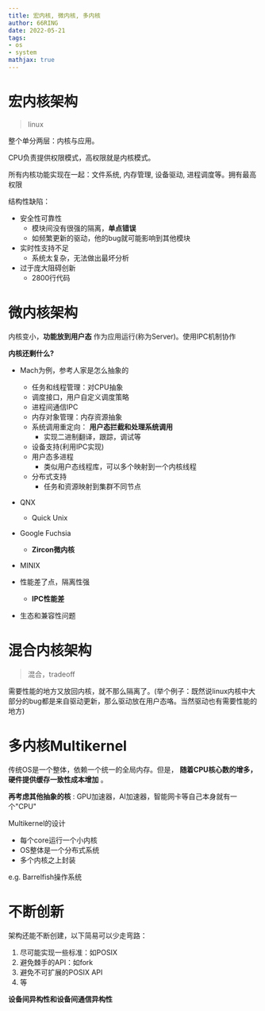 ```yaml
---
title: 宏内核, 微内核, 多内核
author: 66RING
date: 2022-05-21
tags: 
- os
- system
mathjax: true
---
```


# 宏内核架构

> linux

整个单分两层：内核与应用。

CPU负责提供权限模式，高权限就是内核模式。

所有内核功能实现在一起：文件系统, 内存管理, 设备驱动, 进程调度等。拥有最高权限

结构性缺陷：

- 安全性可靠性
	* 模块间没有很强的隔离，**单点错误**
	* 如频繁更新的驱动，他的bug就可能影响到其他模块
- 实时性支持不足
	* 系统太复杂，无法做出最坏分析
- 过于庞大阻碍创新
	* 2800行代码


# 微内核架构

内核变小，**功能放到用户态** 作为应用运行(称为Server)。使用IPC机制协作

**内核还剩什么?**

- Mach为例，参考人家是怎么抽象的
	* 任务和线程管理：对CPU抽象
	* 调度接口，用户自定义调度策略
	* 进程间通信IPC
	* 内存对象管理：内存资源抽象
	* 系统调用重定向： **用户态拦截和处理系统调用**
		+ 实现二进制翻译，跟踪，调试等
	* 设备支持(利用IPC实现)
	* 用户态多进程
		+ 类似用户态线程库，可以多个映射到一个内核线程
	* 分布式支持
		+ 任务和资源映射到集群不同节点


- QNX
	* Quick Unix
- Google Fuchsia
	* **Zircon微内核**
- MINIX

- 性能差了点，隔离性强
	* **IPC性能差**
- 生态和兼容性问题


# 混合内核架构

> 混合，tradeoff

需要性能的地方又放回内核，就不那么隔离了。(举个例子：既然说linux内核中大部分的bug都是来自驱动更新，那么驱动放在用户态咯。当然驱动也有需要性能的地方)


# 多内核Multikernel

传统OS是一个整体，依赖一个统一的全局内存。但是， **随着CPU核心数的增多，硬件提供缓存一致性成本增加** 。

**再考虑其他抽象的核** : GPU加速器，AI加速器，智能网卡等自己本身就有一个"CPU"

Multikernel的设计

- 每个core运行一个小内核
- OS整体是一个分布式系统
- 多个内核之上封装

e.g. Barrelfish操作系统


# 不断创新

架构还能不断创建，以下简易可以少走弯路：

1. 尽可能实现一些标准：如POSIX
2. 避免棘手的API：如fork
3. 避免不可扩展的POSIX API
4. 等

**设备间异构性和设备间通信异构性**



